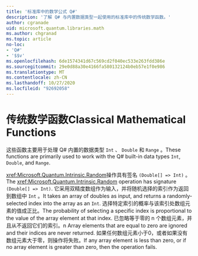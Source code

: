 ```yaml
---
title: '标准库中的数学公式 Q#'
description: '了解 Q# 与内置数据类型一起使用的标准库中的传统数学函数。'
author: cgranade
uid: microsoft.quantum.libraries.math
ms.author: chgranad
ms.topic: article
no-loc:
- 'Q#'
- '$$v'
ms.openlocfilehash: 6de1574341d67c569cd2f040ec533e263fdd386e
ms.sourcegitcommit: 29e0d88a30e4166fa580132124b0eb57e1f0e986
ms.translationtype: MT
ms.contentlocale: zh-CN
ms.lasthandoff: 10/27/2020
ms.locfileid: "92692058"
---
```

# <a name="classical-mathematical-functions"></a><span data-ttu-id="0923f-103">传统数学函数</span><span class="sxs-lookup"><span data-stu-id="0923f-103">Classical Mathematical Functions</span></span> #

<span data-ttu-id="0923f-104">这些函数主要用于处理 Q# 内置的数据类型 `Int` 、 `Double` 和 `Range` 。</span><span class="sxs-lookup"><span data-stu-id="0923f-104">These functions are primarily used to work with the Q# built-in data types `Int`, `Double`, and `Range`.</span></span>

<span data-ttu-id="0923f-105"><xref:Microsoft.Quantum.Intrinsic.Random>操作具有签名 `(Double[] => Int)` 。</span><span class="sxs-lookup"><span data-stu-id="0923f-105">The <xref:Microsoft.Quantum.Intrinsic.Random> operation has signature `(Double[] => Int)`.</span></span>
<span data-ttu-id="0923f-106">它采用双精度数组作为输入，并将随机选择的索引作为返回到数组中 `Int` 。</span><span class="sxs-lookup"><span data-stu-id="0923f-106">It takes an array of doubles as input, and returns a randomly-selected index into the array as an `Int`.</span></span>
<span data-ttu-id="0923f-107">选择特定索引的概率与该索引处数组元素的值成正比。</span><span class="sxs-lookup"><span data-stu-id="0923f-107">The probability of selecting a specific index is proportional to the value of the array element at that index.</span></span> <span data-ttu-id="0923f-108">已忽略等于零的 n 个数组元素，并且从不返回它们的索引。</span><span class="sxs-lookup"><span data-stu-id="0923f-108">n Array elements that are equal to zero are ignored and their indices are never returned.</span></span>
<span data-ttu-id="0923f-109">如果任何数组元素小于0，或者如果没有数组元素大于零，则操作将失败。</span><span class="sxs-lookup"><span data-stu-id="0923f-109">If any array element is less than zero, or if no array element is greater than zero, then the operation fails.</span></span>
